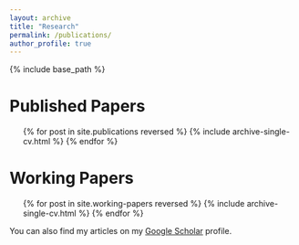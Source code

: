 ```yaml
---
layout: archive
title: "Research"
permalink: /publications/
author_profile: true
---
```


{% include base_path %}

Published Papers
======
  <ul>
    {% for post in site.publications reversed %}
      {% include archive-single-cv.html %}
    {% endfor %}
  </ul>

Working Papers
======
  <ul>
    {% for post in site.working-papers reversed %}
      {% include archive-single-cv.html %}
    {% endfor %}
  </ul>
  
You can also find my articles on my [Google Scholar](https://scholar.google.com/citations?user=T-xX3w0AAAAJ&hl=en) profile.
